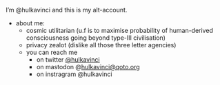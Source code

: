 I’m @hulkavinci and this is my alt-account. 

- about me:
  - cosmic utilitarian (u.f is to maximise probability of human-derived consciousness going beyond type-III civilisation)
  - privacy zealot (dislike all those three letter agencies)
  - you can reach me 
    -  on twitter [@hulkavinci](https://twitter.com/hulkavinci) 
    -  on mastodon @hulkavinci@qoto.org
    -  on instragram @hulkavinci

